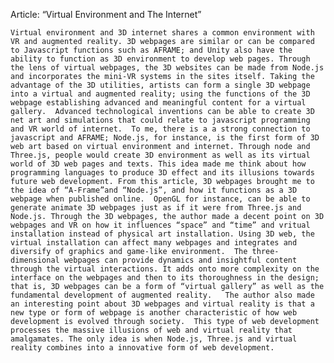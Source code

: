 Article: “Virtual Environment and The Internet”

	Virtual environment and 3D internet shares a common environment with VR and augmented reality. 3D webpages are similar or can be compared to Javascript functions such as AFRAME; and Unity also have the ability to function as 3D environment to develop web pages. Through the lens of virtual webpages, the 3D websites can be made from Node.js and incorporates the mini-VR systems in the sites itself. Taking the advantage of the 3D utilities, artists can form a single 3D webpage into a virtual and augmented reality; using the functions of the 3D webpage establishing advanced and meaningful content for a virtual gallery.  Advanced technological inventions can be able to create 3D net art and simulations that could relate to javascript programming and VR world of internet.  To me, there is a a strong connection to javascript and AFRAME; Node.js, for instance, is the first form of 3D web art based on virtual environment and internet. Through node and Three.js, people would create 3D environment as well as its virtual world of 3D web pages and texts. This idea made me think about how programming languages to produce 3D effect and its illusions towards future web development. From this article, 3D webpages brought me to the idea of “A-Frame”and “Node.js”, and how it functions as a 3D webpage when published online.  OpenGL for instance, can be able to generate animate 3D webpages just as if it were from Three.js and Node.js. Through the 3D webpages, the author made a decent point on 3D webpages and VR on how it influences “space” and “time” and vritual installation instead of physical art installation. Using 3D web, the virtual installation can affect many webpages and integrates and diversify of graphics and game-like environment.  The three-dimensional webpages can provide dynamics and insightful content through the virtual interactions. It adds onto more complexity on the interface on the webpages and then to its thoroughness in the design; that is, 3D webpages can be a form of “virtual gallery” as well as the fundamental development of augmented reality.   The author also made an interesting point about 3D webpages and virtual reality is that a new type or form of webpage is another characteristic of how web development is evolved through society.  This type of web development processes the massive illusions of web and virtual reality that amalgamates. The only idea is when Node.js, Three.js and virtual reality combines into a innovative form of web development.

